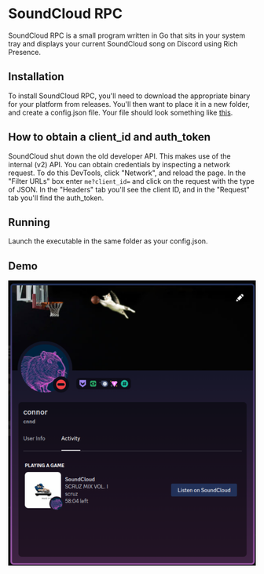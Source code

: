 # SoundCloud RPC

SoundCloud RPC is a small program written in Go that sits in your system tray and displays your current SoundCloud song on Discord using Rich Presence.

## Installation

To install SoundCloud RPC, you'll need to download the appropriate binary for your platform from releases. You'll then want to place it in a new folder, and create a config.json file. Your file should look something like [this](https://github.com/connordennison/soundcloud-rpc/blob/main/config.json.example).

## How to obtain a client_id and auth_token
SoundCloud shut down the old developer API. This makes use of the internal (v2) API. You can obtain credentials by inspecting a network request. To do this DevTools, click "Network", and reload the page. In the "Filter URLs" box enter `me?client_id=` and click on the request with the type of JSON. In the "Headers" tab you'll see the client ID, and in the "Request" tab you'll find the auth_token.

## Running
Launch the executable in the same folder as your config.json.

## Demo
![](https://raw.githubusercontent.com/connordennison/soundcloud-rpc/main/screenshots/profile.png)